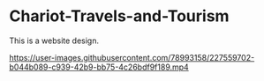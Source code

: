 # Chariot-Travels-and-Tourism
This is a website design.


https://user-images.githubusercontent.com/78993158/227559702-b044b089-c939-42b9-bb75-4c26bdf9f189.mp4

